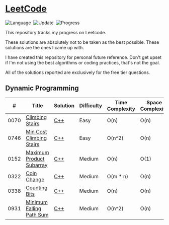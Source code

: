 # [LeetCode](https://leetcode.com/problemset/all/)

![Language](https://img.shields.io/badge/language-C++11-orange.svg)&nbsp;
![Update](https://img.shields.io/badge/update-daily-green.svg)&nbsp;
![Progress](https://img.shields.io/badge/progress-6-ff69b4.svg)&nbsp;

This repository tracks my progress on Leetcode.

These solutions are absolutely not to be taken as the best possible. These solutions are the ones I came up with.

I have created this repository for personal future reference. Don't get upset if I'm not using the best algorithms or coding practices, that's not the goal.

All of the solutions reported are exclusively for the free tier questions.


## Dynamic Programming
|  #  | Title |  Solution | Difficulty | Time Complexity | Space Complexity |
|-----| ----- | --------- | ---------- | --------------- | --------------- |
0070 | [Climbing Stairs](https://leetcode.com/problems/climbing-stairs/) | [C++](./dynamic-programming/climbing-stairs/source.cpp) | Easy | O(n) | O(n) |||
0746 | [Min Cost Climbing Stairs](https://leetcode.com/problems/min-cost-climbing-stairs/)  | [C++](./dynamic-programming/min-cost-climbing-stairs/source.cpp) | Easy | O(n^2) | O(n) |||
0152 | [Maximum Product Subarray](https://leetcode.com/problems/maximum-product-subarray/) | [C++](./dynamic-programming/maximum-product-subarray/source.cpp) | Medium | O(n) | O(1) |||
0322 | [Coin Change](https://leetcode.com/problems/coin-change/) | [C++](./dynamic-programming/coin-change/source.cpp) | Medium | O(m * n) | O(n) |||
0338 | [Counting Bits](https://leetcode.com/problems/counting-bits/) | [C++](./dynamic-programming/counting-bits/source.cpp) | Medium | O(n) | O(n) |||
0931 | [Minimum Falling Path Sum](https://leetcode.com/problems/minimum-falling-path-sum/) | [C++](./dynamic-programming/minimum-falling-path-sum/source.cpp) | Medium | O(n^2) | O(n) |||

